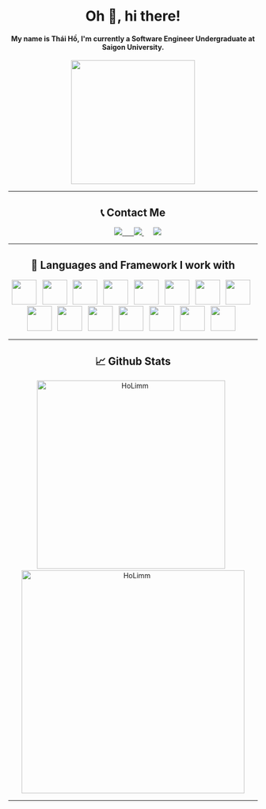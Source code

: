 <h1 align="center">Oh 👋, hi there!</h1>
<h4 align="center">My name is Thái Hồ, I'm currently a Software Engineer Undergraduate at Saigon University.</h4>

<div align="center">
  <img align="center" src="https://media.giphy.com/media/ysOtnle4uSbK/giphy.gif" width="250rem" height="250rem" ></img>
</div>
<hr/>
<h2 align="center">📞 Contact Me</h2>
<p align="center">
&nbsp;&nbsp;&nbsp;&nbsp;
<a href="https://www.facebook.com/tea.limho">
  <img src="https://img.shields.io/badge/Facebook-4267B2?style=for-the-badge&logo=facebook&logoColor=white"/>
<a href="https://www.facebook.com/tea.limho">
&nbsp;&nbsp;&nbsp;&nbsp;
<a href="https://www.instagram.com/millohh_/">
  <img src="https://img.shields.io/badge/Instagram-cd486b?style=for-the-badge&logo=instagram&logoColor=white"/>
</a>
&nbsp;&nbsp;&nbsp;&nbsp;
<a href="https://steamcommunity.com/id/milloh">
  <img src="https://img.shields.io/badge/Steam-171a21?style=for-the-badge&logo=steam&logoColor=white"/>
</a>
</p>
<hr/>
<h2 align="center">🔧 Languages and Framework I work with</h2>
<div align="center">
  <img height="50rem" width="50rem" src="https://cdn.jsdelivr.net/gh/devicons/devicon/icons/html5/html5-original.svg"/>&nbsp;&nbsp;
  <img height="50rem" width="50rem" src="https://cdn.jsdelivr.net/gh/devicons/devicon/icons/css3/css3-original.svg"/>&nbsp;&nbsp;
  <img height="50rem" width="50rem" src="https://cdn.jsdelivr.net/gh/devicons/devicon/icons/javascript/javascript-original.svg"/>&nbsp;&nbsp;
  <img height="50rem" width="50rem" src="https://cdn.jsdelivr.net/gh/devicons/devicon/icons/typescript/typescript-original.svg"/>&nbsp;&nbsp;
  <img height="50rem" width="50rem" src="https://cdn.jsdelivr.net/gh/devicons/devicon/icons/java/java-original.svg"/>&nbsp;&nbsp;
  <img height="50rem" width="50rem" src="https://cdn.jsdelivr.net/gh/devicons/devicon/icons/react/react-original.svg"/>&nbsp;&nbsp;
  <img height="50rem" width="50rem" src="https://cdn.jsdelivr.net/gh/devicons/devicon/icons/nextjs/nextjs-original-wordmark.svg"/>&nbsp;&nbsp;
  <img height="50rem" width="50rem" src="https://cdn.jsdelivr.net/gh/devicons/devicon/icons/redux/redux-original.svg"/>&nbsp;&nbsp;
  <img height="50rem" width="50rem" src="https://cdn.jsdelivr.net/gh/devicons/devicon/icons/nodejs/nodejs-original.svg"/>&nbsp;&nbsp;
  <img height="50rem" width="50rem" src="https://cdn.jsdelivr.net/gh/devicons/devicon/icons/tailwindcss/tailwindcss-plain.svg"/>&nbsp;&nbsp;
  <img height="50rem" width="50rem" src="https://cdn.jsdelivr.net/gh/devicons/devicon/icons/bootstrap/bootstrap-original.svg"/>&nbsp;&nbsp;
  <img height="50rem" width="50rem" src="https://cdn.jsdelivr.net/gh/devicons/devicon/icons/jquery/jquery-plain-wordmark.svg"/>&nbsp;&nbsp;
  <img height="50rem" width="50rem" src="https://cdn.jsdelivr.net/gh/devicons/devicon/icons/php/php-original.svg"/>&nbsp;&nbsp;
  <img height="50rem" width="50rem" src="https://cdn.jsdelivr.net/gh/devicons/devicon/icons/mysql/mysql-original-wordmark.svg"/>&nbsp;&nbsp;
  <img height="50rem" width="50rem" src="https://cdn.jsdelivr.net/gh/devicons/devicon/icons/mongodb/mongodb-original-wordmark.svg"/>&nbsp;&nbsp;
</div>
<hr/>
<h2 align="center">📈 Github Stats</h2>
<div align="center">
  <img width="380em" src="https://github-readme-stats.vercel.app/api/top-langs/?username=holimm&theme=dracula&show_icons=true&layout=compact" alt="HoLimm" />
  &nbsp;
  <img width="450em" src="https://github-readme-stats.vercel.app/api?username=holimm&theme=dracula&show_icons=true&layout=compact" alt="HoLimm" />
</div>
<hr/>
